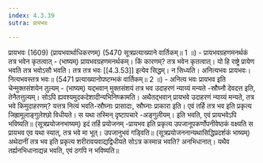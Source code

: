 ```yaml
---
index: 4.3.39
sutra: प्रायभवः

---
```

 प्रायभवः (1609) (प्रायभवार्थाधिकरणम्) (5470 सूत्रप्रत्याख्याने वार्तिकम्॥ 1 ॥) - प्रायभवग्रहणमनर्थकं तत्र भवेन कृतत्वात् - (भाष्यम्) प्रायभवग्रहणमनर्थकम्। किं कारणम्? तत्र भवेन कृतत्वात्। यो हि राष्ट्रे प्रायेण भवति तत्र भवोऽसौ भवति। तत्र तत्र भवः [[4.3.53]] इत्येव सिद्धम्। न सिध्यति। अनित्यभवः प्रायभवः। नित्यभवस्तत्र भवः॥ (5471 प्रत्याख्यानोपष्टम्भकं वार्तिकम्॥ 2 ॥) - अनित्य भवः प्रायभव इति चेन्मुक्तसंशयेन तुल्यम् - (भाष्यम्) यद्भवान् मुक्तसंशयं तत्र भव उदाहरणं न्याय्यं मन्यते -स्रौघ्नौ देवदत्त इति, तेनैतत्तुल्यम्। सोऽपि ह्यवश्यमुदकदेशादीन्यभिनिष्क्रामति। अथैतद्भवान् प्रायभवे उदाहरणं न्याय्यं मन्यते, तत्र भवे किमुदाहरणम्? यत्तत्र नित्यं भवति-स्रौघ्नाः प्रासादाः, स्रौघ्नाः प्राकारा इति। एवं तर्हि तत्र भव इति प्रकृत्य जिह्रामूलाङ्गुलेश्छो विधीयते। स यथा तस्मिन् दृष्टापचारे -अङ्गुलीयम्। इति भवति, एवं प्रायभवेऽपि भविष्यति॥ (सूत्रप्रयोजनभाष्यम्) इदं तर्हि प्रयोजनम् -प्रायभव इति प्रकृत्य उपजानूपकर्णोपनीवेष्ठकं वक्ष्यति स प्रायभव एव यथा स्यात्, तत्र भवे मा भूत्। उपजानुभवं गडि्वति॥ (सूत्रप्रयोजननान्यथासिद्धिप्रदर्शकं भाष्यम्) अथेदानीं तत्र भव इति प्रकृत्य शरीरावयवाद्यद्विधीयते सोऽत्र कस्मान्न भवति? अनभिधानात्। यथैव तर्ह्यनभिधानाद्यन्न भवति, एवं ठगपि न भविष्यति॥ 
